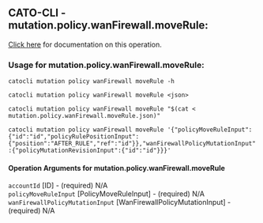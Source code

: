
## CATO-CLI - mutation.policy.wanFirewall.moveRule:
[Click here](https://api.catonetworks.com/documentation/#mutation-mutation.policy.wanFirewall.moveRule) for documentation on this operation.

### Usage for mutation.policy.wanFirewall.moveRule:

`catocli mutation policy wanFirewall moveRule -h`

`catocli mutation policy wanFirewall moveRule <json>`

`catocli mutation policy wanFirewall moveRule "$(cat < mutation.policy.wanFirewall.moveRule.json)"`

`catocli mutation policy wanFirewall moveRule '{"policyMoveRuleInput":{"id":"id","policyRulePositionInput":{"position":"AFTER_RULE","ref":"id"}},"wanFirewallPolicyMutationInput":{"policyMutationRevisionInput":{"id":"id"}}}'`


#### Operation Arguments for mutation.policy.wanFirewall.moveRule ####

`accountId` [ID] - (required) N/A    
`policyMoveRuleInput` [PolicyMoveRuleInput] - (required) N/A    
`wanFirewallPolicyMutationInput` [WanFirewallPolicyMutationInput] - (required) N/A    
